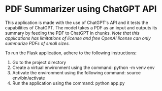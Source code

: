 # PDF Summarizer using ChatGPT API

This application is made with the use of ChatGPT's API and it tests the capabilities of ChatGPT.
The model takes a PDF as an input and outputs its summary by feeding the PDF to ChatGPT in chunks.
*Note that this applications has limitations of license and free OpenAI license can only summarize PDFs of small sizes.*

To run the Flask application, adhere to the following instructions:
1. Go to the project directory
2. Create a virtual environment using the command: python -m venv env
3. Activate the environment using the following command: source env/bin/activate
4. Run the application using the command: python app.py

